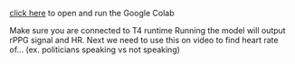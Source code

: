 [click here](https://colab.research.google.com/drive/1AYDEpV4j-rDspb28v9TQHON1670dV-UM#scrollTo=zmMj7w4w5wCF) to open and run the Google Colab

Make sure you are connected to T4 runtime
Running the model will output rPPG signal and HR. Next we need to use this on video to find heart rate of... (ex. politicians speaking vs not speaking)
